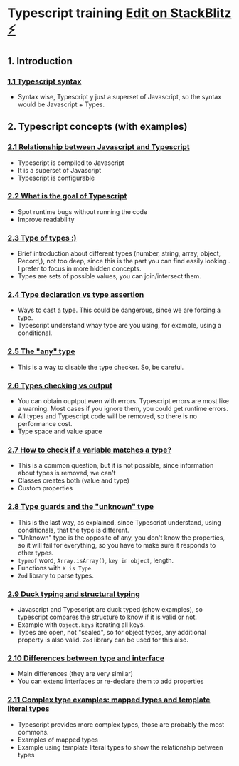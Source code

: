 # Typescript training [Edit on StackBlitz ⚡️](https://stackblitz.com/edit/typescript-ojpbsi)

## 1. Introduction
### [1.1 Typescript syntax](./examples/1.1%20Typescript%20syntax.ts)
- Syntax wise, Typescript y just a superset of Javascript, so the syntax would be Javascript + Types.

## 2. Typescript concepts (with examples)

### [2.1 Relationship between Javascript and Typescript](./examples/2.1.%20Relationship%20between%20JS%20and%20TS.ts)
- Typescript is compiled to Javascript
- It is a superset of Javascript
- Typescript is configurable

### [2.2 What is the goal of Typescript](./examples/2.2.%20What%20is%20the%20goal%20of%20Typescript.ts)
- Spot runtime bugs without running the code
- Improve readability

### [2.3 Type of types :)](./examples/2.3.%20Type%20of%20types.ts)
- Brief introduction about different types (number, string, array, object, Record,), not too deep, since this is the part you can find easily looking . I prefer to focus in more hidden concepts.
- Types are sets of possible values, you can join/intersect them.

### [2.4 Type declaration vs type assertion](./examples/2.4.%20Declarations%20vs%20Assertions.ts)
- Ways to cast a type. This could be dangerous, since we are forcing a type.
- Typescript understand whay type are you using, for example, using a conditional.

### [2.5 The "any" type](./examples/2.5.%20Any%20type.ts)
- This is a way to disable the type checker. So, be careful.

### [2.6 Types checking vs output](./examples/2.6.%20Type%20checking%20vs%20output.ts)
- You can obtain ouptput even with errors. Typescript errors are most like a warning. Most cases if you ignore them, you could get runtime errors.
- All types and Typescript code will be removed, so there is no performance cost.
- Type space and value space

### [2.7 How to check if a variable matches a type?](./examples/2.7.%20How%20to%20check%20if%20a%20variable%20matches%20a%20type%3F.ts)
- This is a common question, but it is not possible, since information about types is removed, we can't
- Classes creates both (value and type)
- Custom properties

### [2.8 Type guards and the "unknown" type](./examples/2.8%20Type%20guards%20and%20the%20%22unknown%22%20type.ts)
- This is the last way, as explained, since Typescript understand, using conditionals, that the type is different.
- "Unknown" type is the opposite of any, you don't know the properties, so it will fail for everything, so you have to make sure it responds to other types.
- `typeof` word, `Array.isArray()`, `key in object`, length.
- Functions with `X is Type`.
- `Zod` library to parse types.

### [2.9 Duck typing and structural typing](./examples/2.9%20Duck%20typing%20and%20structural%20typing.ts)

- Javascript and Typescript are duck typed (show examples), so typescript compares the structure to know if it is valid or not.
- Example with `Object.keys` iterating all keys.
- Types are open, not "sealed", so for object types, any additional property is also valid. `Zod` library can be used for this also.

### [2.10 Differences between type and interface](./examples/2.10%20Differences%20between%20type%20and%20interface.ts)
- Main differences (they are very similar)
- You can extend interfaces or re-declare them to add properties

### [2.11 Complex type examples: mapped types and template literal types](./examples/2.11%20Complex%20types.ts)

- Typescript provides more complex types, those are probably the most commons.
- Examples of mapped types
- Example using template literal types to show the relationship between types